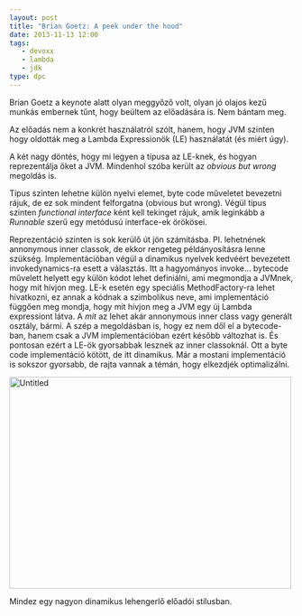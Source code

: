 ```yaml
---
layout: post
title: "Brian Goetz: A peek under the hood"
date: 2013-11-13 12:00
tags: 
   - devoxx
   - lambda
   - jdk
type: dpc
---
```


Brian Goetz a keynote alatt olyan meggyőző volt, olyan jó olajos kezű munkás embernek tűnt, hogy beültem az előadására is. Nem bántam meg.

Az előadás nem a konkrét használatról szólt, hanem, hogy JVM szinten hogy oldották meg a Lambda Expressionök (LE) használatát (és miért úgy).

A két nagy döntés, hogy mi legyen a típusa az LE-knek, és hogyan reprezentálja őket a JVM. Mindenhol szóba került az *obvious but wrong* megoldás is.

Típus szinten lehetne külön nyelvi elemet, byte code műveletet bevezetni rájuk, de ez sok mindent felforgatna (obvious but wrong). Végül típus szinten *functional interface* ként kell tekinget rájuk, amik leginkább a *Runnable* szerű egy metódusú interface-ek örökösei.

Reprezentáció szinten is sok kerülő út jön számításba. Pl. lehetnének annonymous inner classok, de ekkor rengeteg példányosításra lenne szükség. Implementációban végül a dinamikus nyelvek kedvéért bevezetett invokedynamics-ra esett a választás. Itt a hagyományos invoke... bytecode művelett helyett egy külön kódot lehet definiálni, ami megmondja a JVMnek, hogy mit hívjon meg. LE-k esetén egy speciális MethodFactory-ra lehet hivatkozni, ez annak a kódnak a szimbolikus neve, ami implementáció függően meg mondja, hogy mit hívjon meg a JVM egy új Lambda expressiont látva. A *mit* az lehet akár annonymous inner class vagy generált osztály, bármi. A szép a megoldásban is, hogy ez nem dől el a bytecode-ban, hanem csak a JVM implementációban ezért később változhat is. És pontosan ezért a LE-ök gyorsabbak lesznek az inner classoknál. Ott a byte code implementáció kötött, de itt dinamikus. Már a mostani implementáció is sokszor gyorsabb, de rajta vannak a témán, hogy elkezdjék optimalizálni.

<a href="http://www.flickr.com/photos/108542198@N03/10836688086/" title="Untitled by dpcconsultingltd, on Flickr"><img src="http://farm8.staticflickr.com/7334/10836688086_d1f9f33dae.jpg" width="500" height="375" alt="Untitled"></a>

Mindez egy nagyon dinamikus lehengerlő előadói stílusban.